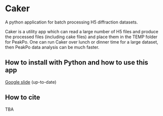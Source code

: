 # Caker

<!-- [![DOI](https://zenodo.org/badge/DOI/10.5281/zenodo.810401.svg)](https://doi.org/10.5281/zenodo.810401) -->

A python application for batch processing H5 diffraction datasets.

Caker is a utility app which can read a large number of H5 files and produce the processed files (including cake files) and place them in the TEMP folder for PeakPo.
One can run Caker over lunch or dinner time for a large dataset, then PeakPo data analysis can be much faster.


## How to install with Python and how to use this app

[Google slide](https://docs.google.com/presentation/d/11nTraMvenpO7E3Cg7NAH2Qa4UpTwjJVcexdU-CPNE9Q/edit?usp=sharing) (up-to-date)


## How to cite

TBA

<!-- S.-H. Shim (2017) PeakPo - A python software for X-ray diffraction analysis at high pressure and high temperature. Zenodo. http://doi.org/10.5281/zenodo.810199 -->
